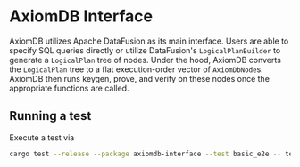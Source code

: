 # AxiomDB Interface

AxiomDB utilizes Apache DataFusion as its main interface. Users are able to specify SQL queries directly or utilize DataFusion's `LogicalPlanBuilder` to generate a `LogicalPlan` tree of nodes. Under the hood, AxiomDB converts the `LogicalPlan` tree to a flat execution-order vector of `AxiomDbNode`s. AxiomDB then runs keygen, prove, and verify on these nodes once the appropriate functions are called.

## Running a test

Execute a test via

```bash
cargo test --release --package axiomdb-interface --test basic_e2e -- test_basic_e2e --exact --show-output
```
